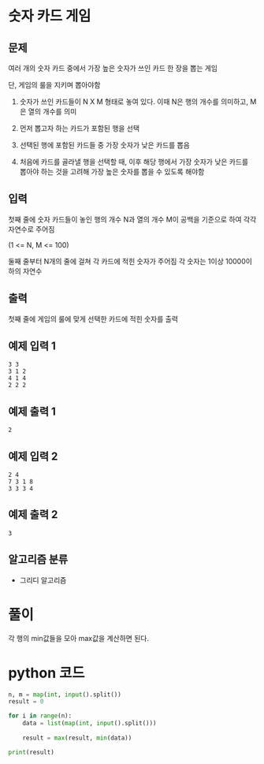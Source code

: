 # 숫자 카드 게임

## 문제
여러 개의 숫자 카드 중에서 가장 높은 숫자가 쓰인 카드 한 장을 뽑는 게임

단, 게임의 룰을 지키며 뽑아야함

 

1. 숫자가 쓰인 카드들이 N X M 형태로 놓여 있다. 이때 N은 행의 개수를 의미하고, M은 열의 개수를 의미

2. 먼저 뽑고자 하는 카드가 포함된 행을 선택

3. 선택된 행에 포함된 카드들 중 가장 숫자가 낮은 카드를 뽑음

4. 처음에 카드를 골라낼 행을 선택할 때, 이후 해당 행에서 가장 숫자가 낮은 카드를 뽑아야 하는 것을 고려해 가장 높은 숫자를 뽑을 수 있도록 해야함

## 입력
첫째 줄에 숫자 카드들이 놓인 행의 개수 N과 열의 개수 M이 공백을 기준으로 하여 각각 자연수로 주어짐

(1 <= N, M <= 100)

둘째 줄부터 N개의 줄에 걸쳐 각 카드에 적힌 숫자가 주어짐 각 숫자는 1이상 10000이하의 자연수

## 출력
첫째 줄에 게임의 룰에 맞게 선택한 카드에 적힌 숫자를 출력

## 예제 입력 1 
    3 3
    3 1 2
    4 1 4
    2 2 2

## 예제 출력 1 
    2

## 예제 입력 2
    2 4
    7 3 1 8
    3 3 3 4

## 예제 출력 2
    3

## 알고리즘 분류
- 그리디 알고리즘

# 풀이
각 행의 min값들을 모아 max값을 계산하면 된다.

# python 코드
```python
n, m = map(int, input().split())
result = 0

for i in range(n):
    data = list(map(int, input().split()))
    
    result = max(result, min(data))

print(result)
```